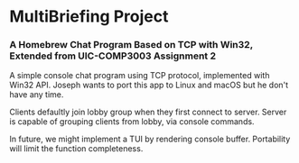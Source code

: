 # MultiBriefing Project
### A Homebrew Chat Program Based on TCP with Win32, Extended from UIC-COMP3003 Assignment 2

A simple console chat program using TCP protocol, implemented with Win32 API.
Joseph wants to port this app to Linux and macOS but he don't have any time.

Clients defaultly join lobby group when they first connect to server.
Server is capable of grouping clients from lobby, via console commands.

In future, we might implement a TUI by rendering console buffer. 
Portability will limit the function completeness.
